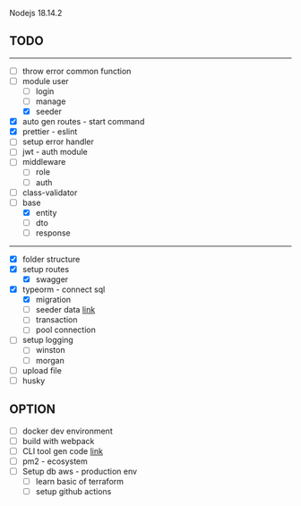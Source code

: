 Nodejs 18.14.2

## TODO

---

- [ ] throw error common function
- [ ] module user
  - [ ] login
  - [ ] manage
  - [x] seeder
- [x] auto gen routes - start command
- [x] prettier - eslint
- [ ] setup error handler
- [ ] jwt - auth module
- [ ] middleware
  - [ ] role
  - [ ] auth
- [ ] class-validator
- [ ] base
  - [x] entity
  - [ ] dto
  - [ ] response

---

- [x] folder structure
- [x] setup routes
  - [x] swagger
- [x] typeorm - connect sql
  - [x] migration
  - [ ] seeder data [link](https://github.com/bymi15/express-typeorm-rest-boilerplate/blob/main/commands/seed.ts)
  - [ ] transaction
  - [ ] pool connection
- [ ] setup logging
  - [ ] winston
  - [ ] morgan
- [ ] upload file
- [ ] husky

## OPTION

- [ ] docker dev environment
- [ ] build with webpack
- [ ] CLI tool gen code [link](https://github.com/bymi15/express-typeorm-rest-boilerplate/blob/main/commands/lib/Generator.ts)
- [ ] pm2 - ecosystem
- [ ] Setup db aws - production env
  - [ ] learn basic of terraform
  - [ ] setup github actions
